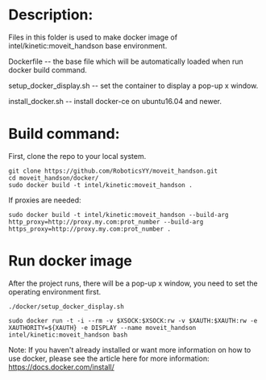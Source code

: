 # Description:

Files in this folder is used to make docker image of intel/kinetic:moveit_handson base environment.

Dockerfile -- the base file which will be automatically loaded when run docker build command.

setup_docker_display.sh -- set the container to display a pop-up x window.

install_docker.sh -- install docker-ce on ubuntu16.04 and newer.

# Build command:
First, clone the repo to your local system.
```
git clone https://github.com/RoboticsYY/moveit_handson.git
cd moveit_handson/docker/
sudo docker build -t intel/kinetic:moveit_handson .
```
If proxies are needed:
```
sudo docker build -t intel/kinetic:moveit_handson --build-arg http_proxy=http://proxy.my.com:prot_number --build-arg https_proxy=http://proxy.my.com:prot_number .
```
# Run docker image
After the project runs, there will be a pop-up x window, you need to set the operating environment first.
```
./docker/setup_docker_display.sh

sudo docker run -t -i --rm -v $XSOCK:$XSOCK:rw -v $XAUTH:$XAUTH:rw -e XAUTHORITY=${XAUTH} -e DISPLAY --name moveit_handson intel/kinetic:moveit_handson bash
```

Note: If you haven't already installed or want more information on how to use docker, please see the article here for more information:
https://docs.docker.com/install/
